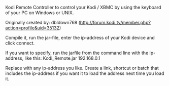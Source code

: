 Kodi Remote Controller to control your Kodi / XBMC by using the keyboard of your PC on Windows or UNIX.

Originally created by:
dbldown768 (http://forum.kodi.tv/member.php?action=profile&uid=35132)

Compile it, run the jar-file, enter the ip-address of your Kodi device  and click connect.

If you want to specify, run the jarfile from the command line with the ip-address, like this:
Kodi_Remote.jar 192.168.0.1

Replace with any ip-address you like. Create a link, shortcut or batch that includes the ip-address if you want it to load the address next time you load it.
